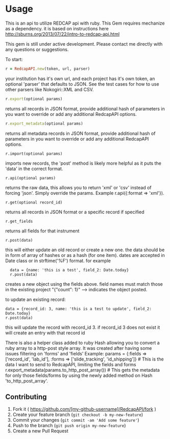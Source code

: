 # Usage

This is an api to utilize REDCAP api with ruby. This Gem requires mechanize as a dependency.
it is based on instructions here http://sburns.org/2013/07/22/intro-to-redcap-api.html

This gem is still under active development. Please contact me directly with any  questions or suggestions. 
  
To start:
```ruby
r = RedcapAPI.new(token, url, parser) 
```
your institution has it's own url, and each project has it's own token, an optional 'parser' that defaults to JSON. See the test cases for how to use other parsers like Nokogiri::XML and CSV.

```ruby
r.export(optional params) 
```
returns all records in JSON format, provide additional hash of parameters in you want to override or add any additional RedcapAPI options.

```ruby
r.export_metadata(optional params) 
```
returns all metadata records in JSON format, provide additional hash of parameters in you want to override or add any additional RedcapAPI options.

```
r.import(optional params)
```
imports new records, the 'post' method is likely more helpful as it puts the 'data' in the correct format.

```
r.api(optional params) 
```
returns the raw data, this allows you to return 'xml' or 'csv' instead of forcing 'json'. Simply override the params. Example r.api({:format => 'xml'}).
```
r.get(optional record_id) 
```
returns all records in JSON format or a specific record if specified
```
r.get_fields 
```
returns all fields for that instrument
```
r.post(data) 
```
this will either update an old record or create a new one. the data should be in form of array of hashes or as a hash (for one item).  dates are accepted in Date class or in strftime('%F') format. 
for example
```
  data = {name: 'this is a test', field_2: Date.today}
  r.post(data)
```
creates a new object using the fields above. field names must match those in the existing project
  "{\"count\": 1}" --> indicates the object posted. 

to update an existing record:
```
data = {record_id: 3, name: 'this is a test to update', field_2: Date.today}
r.post(data) 
```
this will update the record with record_id 3. if record_id 3 does not exist it will create an entry with that record id

There is also a helper class added to ruby Hash allowing you to convert a ruby array to a http-post style array. It was created  after having some issues filtering on 'forms' and 'fields'
Example:
params = {:fields => ['record_id', 'lab_id'], :forms => ['slide_tracking', 'id_shipping']} # This is the data I want to send to RedcapAPI, limiting the fields and forms
r.export_metadata(params.to_http_post_array()) # This gets the metadata for only those fields/forms by using the newly added method on Hash 'to_http_post_array'.

## Contributing

1. Fork it ( https://github.com/[my-github-username]/RedcapAPI/fork )
2. Create your feature branch (`git checkout -b my-new-feature`)
3. Commit your changes (`git commit -am 'Add some feature'`)
4. Push to the branch (`git push origin my-new-feature`)
5. Create a new Pull Request
